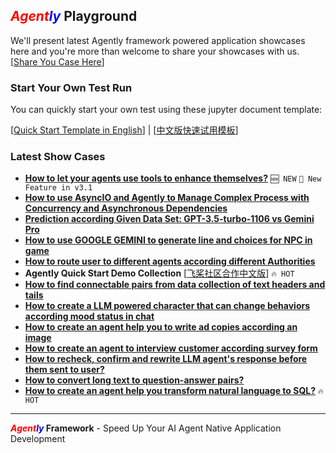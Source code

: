## **_<font color = "red">Agent</font><font color = "blue">ly</font>_ Playground**

We'll present latest Agently framework powered application showcases here and you're more than welcome to share your showcases with us. [[Share You Case Here](https://github.com/Maplemx/Agently/issues/new)]

### Start Your Own Test Run

You can quickly start your own test using these jupyter document template:

[[Quick Start Template in English](https://github.com/Maplemx/Agently/blob/main/playground/test_run_template.ipynb)] | [[中文版快速试用模板](https://github.com/Maplemx/Agently/blob/main/playground/%E7%BA%BF%E4%B8%8A%E5%BF%AB%E9%80%9F%E8%AF%95%E7%94%A8%E6%A8%A1%E6%9D%BF.ipynb)]

### Latest Show Cases

- **[How to let your agents use tools to enhance themselves?](https://github.com/Maplemx/Agently/blob/main/playground/using_tools_to_enhance_your_agent.ipynb)** `🆕 NEW` `💪 New Feature in v3.1`
- **[How to use AsyncIO and Agently to Manage Complex Process with Concurrency and Asynchronous Dependencies](https://github.com/Maplemx/Agently/blob/main/playground/concurrency_and_asynchornous_dependency.ipynb)**
- **[Prediction according Given Data Set: GPT-3.5-turbo-1106 vs Gemini Pro](https://github.com/Maplemx/Agently/blob/main/playground/predict_data_according_given_data_set.ipynb)** 
- **[How to use GOOGLE GEMINI to generate line and choices for NPC in game](https://github.com/Maplemx/Agently/blob/main/playground/NPC_in_game_generate_choices_using_google_gemini.ipynb)**
- **[How to route user to different agents according different Authorities](https://github.com/Maplemx/Agently/blob/main/playground/routing_to_different_agent_group_for_users_with_different_authorities.ipynb)**
- **Agently Quick Start Demo Collection** [[飞桨社区合作中文版](https://aistudio.baidu.com/projectdetail/7178289)] `🔥 HOT`
- **[How to find connectable pairs from data collection of text headers and tails](https://github.com/Maplemx/Agently/blob/main/playground/finding_connectable_pairs_from_text_tailers_and_headers.ipynb)** 
- **[How to create a LLM powered character that can change behaviors according mood status in chat](https://github.com/Maplemx/Agently/blob/main/playground/character_change_behaviours_according_mood_status.ipynb)**
- **[How to create an agent help you to write ad copies according an image](https://github.com/Maplemx/Agently/blob/main/playground/writing_ad_copies_according_image.ipynb)**
- **[How to create an agent to interview customer according survey form](https://github.com/Maplemx/Agently/blob/main/playground/survey_agent_asks_questions_according_form.ipynb)**
- **[How to recheck, confirm and rewrite LLM agent's response before them sent to user?](https://github.com/Maplemx/Agently/blob/main/playground/human_step_in_before_reply.ipynb)**
- **[How to convert long text to question-answer pairs?](https://github.com/Maplemx/Agently/blob/main/playground/long_text_to_qa_pairs.ipynb)**
- **[How to create an agent help you transform natural language to SQL?](https://github.com/Maplemx/Agently/blob/main/playground/sql_generator.ipynb)** `🔥 HOT`

---

**_<font color = "red">Agent</font><font color = "blue">ly</font>_ Framework** - Speed Up Your AI Agent Native Application Development
